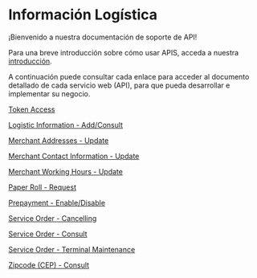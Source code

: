 
# Información Logística

¡Bienvenido a nuestra documentación de soporte de API!

Para una breve introducción sobre cómo usar APIS, acceda a nuestra [introducción](?path=docs/español/banworks/APIs-Introduction.md).

A continuación puede consultar cada enlace para acceder al documento detallado de cada servicio web (API), para que pueda desarrollar e implementar su negocio.

[Token Access](../api/?type=post&path=/token/)

[Logistic Information - Add/Consult](../api/?type=post&path=/bwa/dados-logistica/)

[Merchant Addresses - Update](../api/?type=post&path=/bwa/wsm/merchantinformation/address/updateAddress/)

[Merchant Contact Information - Update](../api/?type=post&path=/bwa/wsm/merchantinformation/contact/updateContactInformation/)

[Merchant Working Hours - Update](../api/?type=post&path=/bwa/wsm/merchantinformation/workingHours/updateWorkingHours/)

[Paper Roll - Request](../api/?type=get&path=/bwa/solicitabobina/{instituicao}/{merchant}/{logico})

[Prepayment - Enable/Disable](../api/?type=post&path=/bwa/wsm/fundingtools/prepayFlag/updatePrepayFlag/)

[Service Order - Cancelling](../api/?type=post&path=/bwa/wsm/devicerequest/canceloperation/processCancelOperationRequest)

[Service Order - Consult](../api/?type=get&path=/bwa/consultaos/{instituicao}/{numeroMerchant})

[Service Order - Terminal Maintenance](../api/?type=post&path=/bwa/wsm/fundingtools/prepayFlag/updatePrepayFlag/)

[Zipcode (CEP) - Consult](../api/?type=get&path=/bwa/cep-service/cep/{cep})

